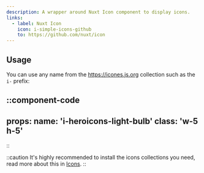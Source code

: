 ```yaml
---
description: A wrapper around Nuxt Icon component to display icons.
links:
  - label: Nuxt Icon
    icon: i-simple-icons-github
    to: https://github.com/nuxt/icon
---
```


## Usage

You can use any name from the https://icones.js.org collection such as the `i-` prefix:

::component-code
---
props:
  name: 'i-heroicons-light-bulb'
  class: 'w-5 h-5'
---
::

::caution
It's highly recommended to install the icons collections you need, read more about this in [Icons](/getting-started/icons).
::
